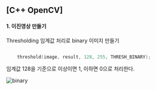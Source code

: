 ## [C++ OpenCV]
#### 1. 이진영상 만들기

Thresholding 임계값 처리로 binary 이미지 만들기

```c++

	threshold(image, result, 128, 255, THRESH_BINARY);

```
임계값 128을 기준으로 이상이면 1, 이하면 0으로 처리한다.

![binary](https://user-images.githubusercontent.com/81904943/139826715-3d9b59ee-30ad-4e0d-8c12-881c8d7538c1.PNG)



